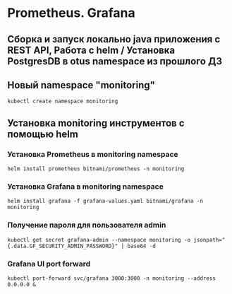 # Prometheus. Grafana

## Сборка и запуск локально java приложения с REST API, Работа с helm / Установка PostgresDB в otus namespace из прошлого ДЗ

## Новый namespace "monitoring"
```
kubectl create namespace monitoring
```

## Установка monitoring инструментов с помощью helm

### Установка Prometheus в monitoring namespace
```
helm install prometheus bitnami/prometheus -n monitoring
```

### Установка Grafana в monitoring namespace
```
helm install grafana -f grafana-values.yaml bitnami/grafana -n monitoring
```

### Получение пароля для пользователя admin
```
kubectl get secret grafana-admin --namespace monitoring -o jsonpath="{.data.GF_SECURITY_ADMIN_PASSWORD}" | base64 -d
```

### Grafana UI port forward
```
kubectl port-forward svc/grafana 3000:3000 -n monitoring --address 0.0.0.0 &
```

